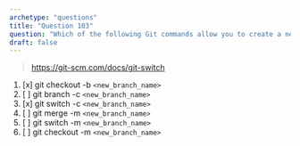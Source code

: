 ```yaml
---
archetype: "questions"
title: "Question 103"
question: "Which of the following Git commands allow you to create a new branch and start working on it in one line? (Select two.)"
draft: false
---
```



> https://git-scm.com/docs/git-switch
1. [x] git checkout -b `<new_branch_name>`
1. [ ] git branch -c `<new_branch_name>`
1. [x] git switch -c `<new_branch_name>`
1. [ ] git merge -m `<new_branch_name>`
1. [ ] git switch -m `<new_branch_name>`
1. [ ] git checkout -m `<new_branch_name>`
